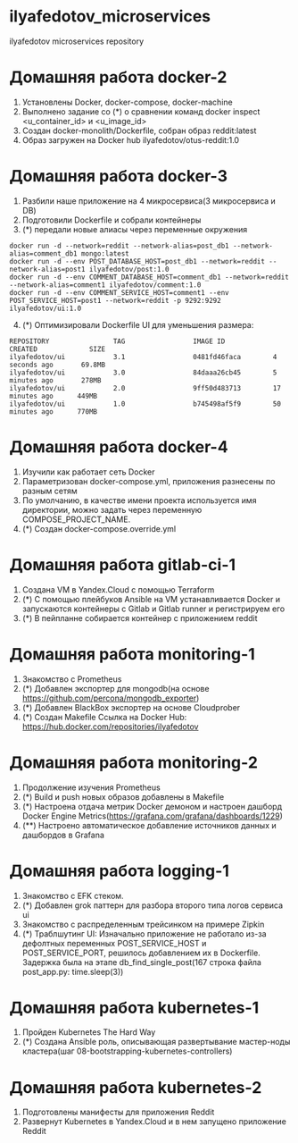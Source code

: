 # ilyafedotov_microservices
ilyafedotov microservices repository

# Домашняя работа docker-2

1) Установлены Docker, docker-compose, docker-machine
2) Выполнено задание со (*) о сравнении команд docker inspect  <u_container_id> и <u_image_id>
3) Создан docker-monolith/Dockerfile, собран образ reddit:latest
4) Образ загружен на Docker hub ilyafedotov/otus-reddit:1.0

# Домашняя работа docker-3

1) Разбили наше приложение на 4 микросервиса(3 микросервиса и DB)
2) Подготовили Dockerfile и собрали контейнеры
3) (*) передали новые алиасы через переменные окружения
```
docker run -d --network=reddit --network-alias=post_db1 --network-alias=comment_db1 mongo:latest 
docker run -d --env POST_DATABASE_HOST=post_db1 --network=reddit --network-alias=post1 ilyafedotov/post:1.0 
docker run -d --env COMMENT_DATABASE_HOST=comment_db1 --network=reddit --network-alias=comment1 ilyafedotov/comment:1.0 
docker run -d --env COMMENT_SERVICE_HOST=comment1 --env POST_SERVICE_HOST=post1 --network=reddit -p 9292:9292 ilyafedotov/ui:1.0
```
4) (*) Оптимизировали Dockerfile UI для уменьшения размера:
```
REPOSITORY                TAG                 IMAGE ID            CREATED             SIZE
ilyafedotov/ui            3.1                 0481fd46faca        4 seconds ago       69.8MB
ilyafedotov/ui            3.0                 84daaa26cb45        5 minutes ago       278MB
ilyafedotov/ui            2.0                 9ff50d483713        17 minutes ago      449MB
ilyafedotov/ui            1.0                 b745498af5f9        50 minutes ago      770MB
```
# Домашняя работа docker-4

1) Изучили как работает сеть Docker
2) Параметризован docker-compose.yml, приложения разнесены по разным сетям
3) По умолчанию, в качестве имени проекта используется имя директории, можно задать через переменную COMPOSE_PROJECT_NAME.
4) (*) Создан docker-compose.override.yml

# Домашняя работа gitlab-ci-1

1) Создана VM в Yandex.Cloud с помощью Terraform
2) (*) С помощью плейбуков Ansible на VM устанавливается Docker и запускаются контейнеры с Gitlab и Gitlab runner и регистрируем его
3) (*) В пейпланне собирается контейнер с приложением reddit

# Домашняя работа monitoring-1

1) Знакомство с Prometheus
2) (*) Добавлен экспортер для mongodb(на основе https://github.com/percona/mongodb_exporter)
3) (*) Добавлен BlackBox экспортер на основе Cloudprober
4) (*) Создан Makefile
Ссылка на Docker Hub: https://hub.docker.com/repositories/ilyafedotov

# Домашняя работа monitoring-2
1) Продолжение изучения Prometheus
2) (*) Build и push новых образов добавлены в Makefile
3) (*) Настроена отдача метрик Docker демоном и настроен дашборд Docker Engine Metrics(https://grafana.com/grafana/dashboards/1229)
4) (**) Настроено автоматическое добавление источников данных и дашбордов в Grafana

# Домашняя работа logging-1

1) Знакомство с EFK стеком.
2) (*) Добавлен grok паттерн для разбора второго типа логов сервиса ui
3) Знакомство с распределенным трейсинком на примере Zipkin
4) (*) Траблшутинг UI: Изначально приложение не работало из-за дефолтных переменных POST_SERVICE_HOST и POST_SERVICE_PORT, решилось добавлением их в Dockerfile. Задержка была на этапе db_find_single_post(167 строка файла post_app.py: time.sleep(3))


# Домашняя работа kubernetes-1

1) Пройден Kubernetes The Hard Way
2) (*) Создана Ansible роль, описывающая развертывание мастер-ноды кластера(шаг 08-bootstrapping-kubernetes-controllers)

# Домашняя работа kubernetes-2

1) Подготовлены манифесты для приложения Reddit
2) Развернут Kubernetes в Yandex.Cloud и в нем запущено приложение Reddit
